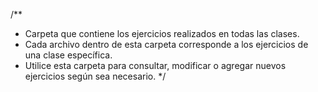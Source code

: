 /**
 * Carpeta que contiene los ejercicios realizados en todas las clases.
 * Cada archivo dentro de esta carpeta corresponde a los ejercicios de una clase específica.
 * Utilice esta carpeta para consultar, modificar o agregar nuevos ejercicios según sea necesario.
 */